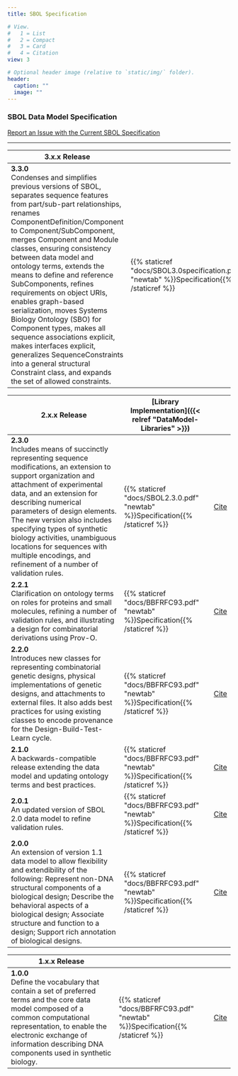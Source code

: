 ```yaml
---
title: SBOL Specification

# View.
#   1 = List
#   2 = Compact
#   3 = Card
#   4 = Citation
view: 3

# Optional header image (relative to `static/img/` folder).
header:
  caption: ""
  image: ""
---
```



### SBOL Data Model Specification

[Report an Issue with the Current SBOL Specification](https://github.com/SynBioDex/SBOL-specification/issues)

___


| **3.x.x Release**  |  |   |
|---|---|---|
| **3.3.0** <br> Condenses and simplifies previous versions of SBOL, separates sequence features from part/sub-part relationships, renames ComponentDefinition/Component to Component/SubComponent, merges Component and Module classes, ensuring consistency between data model and ontology terms, extends the means to define and reference SubComponents, refines requirements on object URIs, enables graph-based serialization, moves Systems Biology Ontology (SBO) for Component types, makes all sequence associations explicit, makes interfaces explicit, generalizes SequenceConstraints into a general structural Constraint class, and expands the set of allowed constraints.| {{% staticref "docs/SBOL3.0specification.pdf" "newtab" %}}Specification{{% /staticref %}}  | [Cite](https://www.degruyter.com/view/journals/jib/ahead-of-print/article-10.1515-jib-2020-0017/article-10.1515-jib-2020-0017.xml)  |

| **2.x.x Release** | [Library Implementation]({{< relref "DataModel-Libraries" >}})  |  |
|---|---|---|
| **2.3.0** <br> Includes means of succinctly representing sequence modifications, an extension to support organization and attachment of experimental data, and an extension for describing numerical parameters of design elements. The new version also includes specifying types of synthetic biology activities, unambiguous locations for sequences with multiple encodings, and refinement of a number of validation rules. | {{% staticref "docs/SBOL2.3.0.pdf" "newtab" %}}Specification{{% /staticref %}} | [Cite](https://www.degruyter.com/view/journals/jib/16/2/article-20190025.xml) |
| **2.2.1** <br> Clarification on ontology terms on roles for proteins and small molecules, refining a number of validation rules, and illustrating a design for combinatorial derivations using Prov-O. | {{% staticref "docs/BBFRFC93.pdf" "newtab" %}}Specification{{% /staticref %}} | [Cite](https://journals.plos.org/plosbiology/article?id=10.1371/journal.pbio.1002310) |
| **2.2.0** <br> Introduces new classes for representing combinatorial genetic designs, physical implementations of genetic designs, and attachments to external files. It also adds best practices for using existing classes to encode provenance for the Design-Build-Test-Learn cycle. | {{% staticref "docs/BBFRFC93.pdf" "newtab" %}}Specification{{% /staticref %}} | [Cite](https://journals.plos.org/plosbiology/article?id=10.1371/journal.pbio.1002310) |
| **2.1.0** <br> A backwards-compatible release extending the data model and updating ontology terms and best practices. | {{% staticref "docs/BBFRFC93.pdf" "newtab" %}}Specification{{% /staticref %}} | [Cite](https://journals.plos.org/plosbiology/article?id=10.1371/journal.pbio.1002310) |
| **2.0.1** <br> An updated version of SBOL 2.0 data model to refine validation rules. | {{% staticref "docs/BBFRFC93.pdf" "newtab" %}}Specification{{% /staticref %}} | [Cite](https://journals.plos.org/plosbiology/article?id=10.1371/journal.pbio.1002310) |
| **2.0.0** <br> An extension of version 1.1 data model to allow flexibility and extendibility of the following: Represent non-DNA structural components of a biological design; Describe the behavioral aspects of a biological design; Associate structure and function to a design; Support rich annotation of biological designs. | {{% staticref "docs/BBFRFC93.pdf" "newtab" %}}Specification{{% /staticref %}} | [Cite](https://journals.plos.org/plosbiology/article?id=10.1371/journal.pbio.1002310) |

| **1.x.x Release** |  |  |
|---|---|---|
| **1.0.0** <br> Define the vocabulary that contain a set of preferred terms and the core data model composed of a common computational representation, to enable the electronic exchange of information describing DNA components used in synthetic biology. | {{% staticref "docs/BBFRFC93.pdf" "newtab" %}}Specification{{% /staticref %}} | [Cite](https://journals.plos.org/plosbiology/article?id=10.1371/journal.pbio.1002310) |